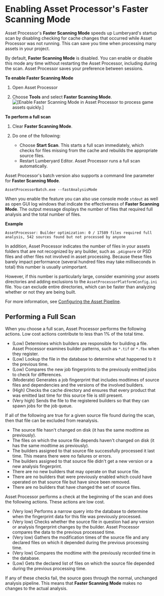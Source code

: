 # Enabling Asset Processor's Faster Scanning Mode<a name="asset-processor-faster-scanning"></a>

Asset Processor's **Faster Scanning Mode** speeds up Lumberyard's startup scan by disabling checking for cache changes that occurred while Asset Processor was not running\. This can save you time when processing many assets in your project\.

By default, **Faster Scanning Mode** is disabled\. You can enable or disable this mode any time without restarting the Asset Processor, including during the scan\. Asset Processor saves your preference between sessions\.

**To enable Faster Scanning Mode**

1. Open Asset Processor

1. Choose **Tools** and select **Faster Scanning Mode**\.   
![\[Enable Faster Scanning Mode in Asset Processor to process game assets quickly.\]](http://docs.aws.amazon.com/lumberyard/latest/userguide/images/shared-asset-processor-faster-scanning.png)

**To perform a full scan**

1. Clear **Faster Scanning Mode**\.

1. Do one of the following: 
   + Choose **Start Scan**\. This starts a full scan immediately, which checks for files missing from the cache and rebuilds the appropriate source files\.
   + Restart Lumberyard Editor\. Asset Processor runs a full scan automatically\.

Asset Processor's batch version also supports a command line parameter for **Faster Scanning Mode**\.

```
AssetProcessorBatch.exe --fastAnalysisMode
```

When you enable the feature you can also use console mode `stdout` as well as open GUI log windows that indicate the effectiveness of **Faster Scanning Mode**\. The output message displays the number of files that required full analysis and the total number of files\.

**Example**  

```
AssetProcessor: Builder optimization: 0 / 17589 files required full analysis, 542 sources found but not processed by anyone
```

In addition, Asset Processor indicates the number of files in your assets folders that are not recognized by any builder, such as `.p4ignore` or PSD files and other files not involved in asset processing\. Because these files barely impact performance \(several hundred files may take milliseconds in total\) this number is usually unimportant\. 

However, if this number is particularly large, consider examining your assets directories and adding exclusions to the `AssetProcessorPlatformConfig.ini` file\. You can exclude entire directories, which can be faster than analyzing whether or not they are being built\.

For more information, see [Configuring the Asset Pipeline](asset-pipeline-configuring.md)\.

## Performing a Full Scan<a name="asset-processor-full-scan"></a>

When you choose a full scan, Asset Processor performs the following actions\. Low cost actions contribute to less than 1% of the total time\.
+ \(Low\) Determines which builders are responsible for building a file\. Asset Processor examines builder patterns, such as `*.tif` or `*.fbx` when they register\.
+ \(Low\) Lookup the file in the database to determine what happened to it the previous time\.
+ \(Low\) Compares the new job fingerprints to the previously emitted jobs to check for differences\.
+ \(Moderate\) Generates a job fingerprint that includes modtimes of source files and dependencies and the versions of the involved builders\.
+ \(High\) Checks the cache directory and ensures that every product that was emitted last time for this source file is still present\.
+ \(Very high\) Sends the file to the registered builders so that they can spawn jobs for the job queue\.

If all of the following are true for a given source file found during the scan, then that file can be excluded from reanalysis\.
+ The source file hasn't changed on disk \(it has the same modtime as previously\)\.
+ The files on which the source file depends haven't changed on disk \(it has the same modtime as previously\)\.
+ The builders assigned to that source file successfully processed it last time\. This means there were no failures or errors\.
+ The builders assigned to that source file didn't get a new version or a new analysis fingerprint\.
+ There are no new builders that may operate on that source file\.
+ There are no builders that were previously enabled which could have operated on that source file but have since been removed\.
+ There are no builders that have changed the set of source files\.

Asset Processor performs a check at the beginning of the scan and does the following actions\. These actions are low cost\.
+ \(Very low\) Performs a narrow query into the database to determine when the fingerprint data for this file was previously processed\.
+ \(Very low\) Checks whether the source file in question had any version or analysis fingerprint changes by the builder\. Asset Processor compares the data to the previous processed time\.
+ \(Very low\) Gathers the modification times of the source file and any declared files on which it depended during the previous processing time\.
+ \(Very low\) Compares the modtime with the previously recorded time in the database\.
+ \(Low\) Gets the declared list of files on which the source file depended during the previous processing time\.

If any of these checks fail, the source goes through the normal, unchanged analysis pipeline\. This means that **Faster Scanning Mode** makes no changes to the actual analysis\.